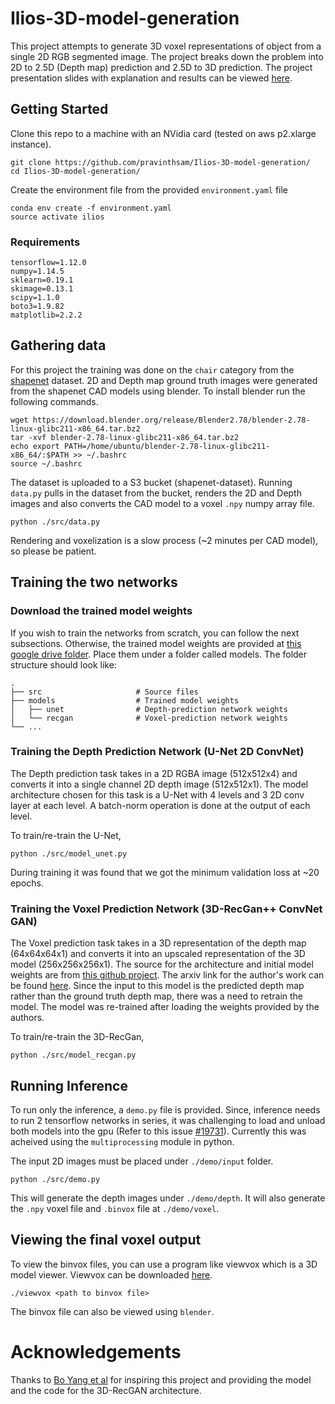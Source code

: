 # Ilios-3D-model-generation
This project attempts to generate 3D voxel representations of object from a single 2D RGB segmented image. The project breaks down the problem into 2D to 2.5D (Depth map) prediction and 2.5D to 3D prediction. The project presentation slides with explanation and results can be viewed [here](http://bit.ly/pravinth3d).

## Getting Started

Clone this repo to a machine with an NVidia card (tested on aws p2.xlarge instance).

```
git clone https://github.com/pravinthsam/Ilios-3D-model-generation/
cd Ilios-3D-model-generation/
```

Create the environment file from the provided `environment.yaml` file

```
conda env create -f environment.yaml
source activate ilios
```

### Requirements

```
tensorflow=1.12.0
numpy=1.14.5
sklearn=0.19.1
skimage=0.13.1
scipy=1.1.0
boto3=1.9.82
matplotlib=2.2.2
```

## Gathering data

For this project the training was done on the `chair` category from the [shapenet](https://www.shapenet.org/) dataset. 2D and Depth map ground truth images were generated from the shapenet CAD models using blender. To install blender run the following commands.

```
wget https://download.blender.org/release/Blender2.78/blender-2.78-linux-glibc211-x86_64.tar.bz2
tar -xvf blender-2.78-linux-glibc211-x86_64.tar.bz2
echo export PATH=/home/ubuntu/blender-2.78-linux-glibc211-x86_64/:$PATH >> ~/.bashrc
source ~/.bashrc
```

The dataset is uploaded to a S3 bucket (shapenet-dataset). Running `data.py` pulls in the dataset from the bucket, renders the 2D and Depth images and also converts the CAD model to a voxel `.npy` numpy array file.

```
python ./src/data.py
```

Rendering and voxelization is a slow process (~2 minutes per CAD model), so please be patient.

## Training the two networks

### Download the trained model weights

If you wish to train the networks from scratch, you can follow the next subsections. Otherwise, the trained model weights are provided at [this google drive folder](https://drive.google.com/drive/folders/1CBcGWH9WIkvFMqCRCeAlK1y4WJedciHx?usp=sharing).
Place them under a folder called models. The folder structure should look like:

    .
    ├── src                     # Source files
    ├── models                  # Trained model weights
    │   ├── unet                # Depth-prediction network weights
    │   └── recgan              # Voxel-prediction network weights
    └── ...

### Training the Depth Prediction Network (U-Net 2D ConvNet)

The Depth prediction task takes in a 2D RGBA image (512x512x4) and converts it into a single channel 2D depth image (512x512x1). The model architecture chosen for this task is a U-Net with 4 levels and 3 2D conv layer at each level. A batch-norm operation is done at the output of each level.

To train/re-train the U-Net,
```
python ./src/model_unet.py
```

During training it was found that we got the minimum validation loss at ~20 epochs.

### Training the Voxel Prediction Network (3D-RecGan++ ConvNet GAN)

The Voxel prediction task takes in a 3D representation of the depth map (64x64x64x1) and converts it into an upscaled representation of the 3D model (256x256x256x1). The source for the architecture and initial model weights are from [this github project](https://github.com/Yang7879/3D-RecGAN-extended). The arxiv link for the author's work can be found [here](https://arxiv.org/abs/1802.00411).
Since the input to this model is the predicted depth map rather than the ground truth depth map, there was a need to retrain the model. The model was re-trained after loading the weights provided by the authors.

To train/re-train the 3D-RecGan,
```
python ./src/model_recgan.py
```

## Running Inference

To run only the inference, a `demo.py` file is provided. Since, inference needs to run 2 tensorflow networks in series, it was challenging to load and unload both models into the gpu (Refer to this issue [#19731](https://github.com/tensorflow/tensorflow/issues/19731)). Currently this was acheived using the `multiprocessing` module in python.

The input 2D images must be placed under `./demo/input` folder.

```
python ./src/demo.py
```

This will generate the depth images under `./demo/depth`. It will also generate the `.npy` voxel file and `.binvox` file at `./demo/voxel`.

## Viewing the final voxel output

To view the binvox files, you can use a program like viewvox which is a 3D model viewer. Viewvox can be downloaded [here](http://www.patrickmin.com/viewvox/).

```
./viewvox <path to binvox file>
```

The binvox file can also be viewed using `blender`.

# Acknowledgements

Thanks to [Bo Yang et al](https://github.com/Yang7879) for inspiring this project and providing the model and the code for the 3D-RecGAN architecture.




